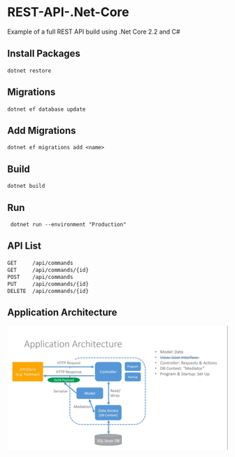 
# REST-API-.Net-Core
Example of a full REST API build using .Net Core 2.2 and C#

## Install Packages
```
dotnet restore
```

## Migrations 
```
dotnet ef database update
```

## Add Migrations 
```
dotnet ef migrations add <name>
```

## Build 
```
dotnet build
```

## Run 
```
 dotnet run --environment "Production"
```

## API List
```
GET     /api/commands
GET     /api/commands/{id}
POST    /api/commands
PUT     /api/commands/{id}
DELETE  /api/commands/{id}
```

## Application Architecture
![Application Architecture](/application_architecture.jpg)